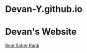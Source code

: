 # Devan-Y.github.io

# Devan's Website
[Beat Saber Rank](https://scoresaber.com/u/76561198166811087)
